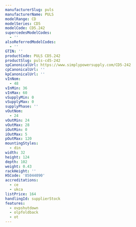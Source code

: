 ```yaml
---
manufacturerSlug: puls
manufacturerName: PULS
modelRange: CD
modelSeries: CD5
modelCode: CD5.242
supercedesModelCodes:
  - ''
alsoReferredModelCodes:
  - ''
GTIN: ''
productCode: PULS CD5.242
productSlug: puls-cd5-242
spCanonicalUrl: https://www.simplypowersupply.com/CD5-242
cpCanonicalUrl: ''
kpCanonicalUrl: ''
vInNom:
  - 48
vInMin: 36
vInMax: 60
vSupplyMin: 0
vSupplyMax: 0
supplyPhase: ''
vOutNom:
  - 24
vOutMin: 24
vOutMax: 28
iOutMin: 0
iOutMax: 5
pOutMax: 120
mountingStyles:
  - din
width: 32
height: 124
depth: 102
weight: 0.43
rackHeight: ''
HSCode: '85044090'
accreditations:
  - ce
  - ukca
listPrice: 164
handlingId: supplierStock
features:
  - ovpshutdown
  - olpfoldback
  - ot
---
```

